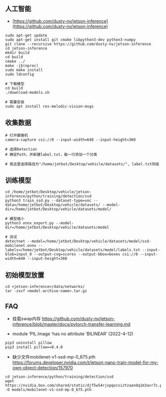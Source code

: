 ## 人工智能
* [https://github.com/dusty-nv/jetson-inference](https://github.com/dusty-nv/jetson-inference)
```shell
sudo apt-get update
sudo apt-get install git cmake libpython3-dev python3-numpy
git clone --recursive https://github.com/dusty-nv/jetson-inference
cd jetson-inference
mkdir build
cd build
cmake ../
make -j$(nproc)
sudo make install
sudo ldconfig

# 下载模型
cd build 
./download-models.sh

# 需要安装
sudo apt install ros-melodic-vision-msgs
```

## 收集数据
```
# 打开摄像机
camera-capture csi://0 --input-width=640 --input-height=360

# 选择Detection
# 确定Path，并新建label.txt，每一行添加一个分类

# 我这里选择路径为"/home/jetbot/Desktop/vehicle/datasets/", label.txt同级
```

## 训练模型
```shell
cd /home/jetbot/Desktop/vehicle/jetson-inference/python/training/detection/ssd
python3 train_ssd.py --dataset-type=voc --data=/home/jetbot/Desktop/vehicle/datasets/ --model-dir=/home/jetbot/Desktop/vehicle/datasets/model/

# 模型缩小
python3 onnx_export.py --model-dir=/home/jetbot/Desktop/vehicle/datasets/model

# 测试
detectnet --model=/home/jetbot/Desktop/vehicle/datasets/model/ssd-mobilenet.onnx --labels=/home/jetbot/Desktop/vehicle/datasets/model/labels.txt --input-blob=input_0 --output-cvg=scores --output-bbox=boxes csi://0 --input-width=640 --input-height=360
```

## 初始模型放置
```shell
cd <jetson-inference>/data/networks/
tar -zxvf <model-archive-name>.tar.gz
```

## FAQ
* 挂载swap内存
https://github.com/dusty-nv/jetson-inference/blob/master/docs/pytorch-transfer-learning.md

* module ‘PIL.Image ‘has no attribute ‘BILINEAR‘ (2022-4-12)
```shell
pip3 uninstall pillow
pip3 install pillow==8.4.0
```

* 缺少文件mobilenet-v1-ssd-mp-0_675.pth
https://forums.developer.nvidia.com/t/jetson-nano-train-model-for-my-own-object-detection/157970
```shell
cd jetson-inference/python/training/detection/ssd
wget https://nvidia.box.com/shared/static/djf5w54rjvpqocsiztzaandq1m3avr7c.pth -O models/mobilenet-v1-ssd-mp-0_675.pth
```


